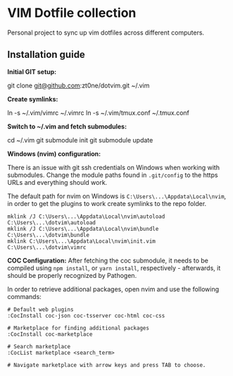 # VIM Dotfile collection

Personal project to sync up vim dotfiles across different computers.

## Installation guide
**Initial GIT setup:**

  git clone git@github.com:zt0ne/dotvim.git ~/.vim

**Create symlinks:**

  ln -s ~/.vim/vimrc ~/.vimrc
  ln -s ~/.vim/tmux.conf ~/.tmux.conf

**Switch to ~/.vim and fetch submodules:**

  cd ~/.vim
  git submodule init
  git submodule update

**Windows (nvim) configuration:**

  There is an issue with git ssh credentials on Windows when working
  with submodules. Change the module paths found in `.git/config` to
  the https URLs and everything should work.

  The default path for nvim on Windows is `C:\Users\...\Appdata\Local\nvim`, 
  in order to get the plugins to work create symlinks to the repo folder.

  ```
  mklink /J C:\Users\...\Appdata\Local\nvim\autoload C:\Users\...\dotvim\autoload
  mklink /J C:\Users\...\Appdata\Local\nvim\bundle C:\Users\...\dotvim\bundle
  mklink C:\Users\...\Appdata\Local\nvim\init.vim C:\Users\...\dotvim\vimrc
  ```

**COC Configuration:**
  After fetching the coc submodule, it needs to be compiled using `npm install`,
  or `yarn install`, respectively - afterwards, it should be properly recognized 
  by Pathogen.

  In order to retrieve additional packages, open nvim and use the following 
  commands:
  ```vim
  # Default web plugins
  :CocInstall coc-json coc-tsserver coc-html coc-css

  # Marketplace for finding additional packages
  :CocInstall coc-marketplace

  # Search marketplace
  :CocList marketplace <search_term>

  # Navigate marketplace with arrow keys and press TAB to choose.
  ```
